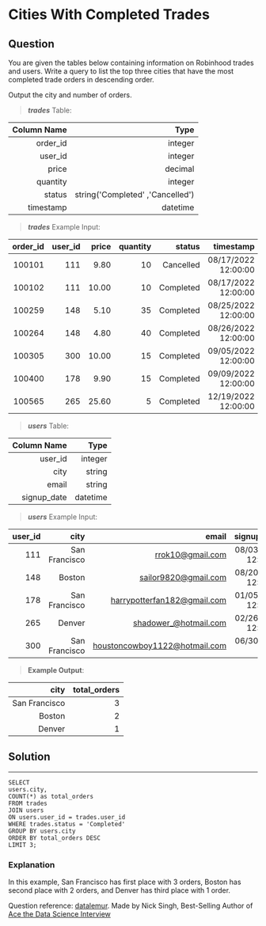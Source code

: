 # Cities With Completed Trades

## **Question**

You are given the tables below containing information on Robinhood trades and users. Write a query to list the top three cities that have the most completed trade orders in descending order.

Output the city and number of orders.

>***trades***  Table:

Column Name|Type|
---:|---:|
order_id|	integer
user_id|	integer
price|	decimal
quantity|	integer
status|	string('Completed' ,'Cancelled')
timestamp|	datetime


>***trades*** Example Input:

order_id|	user_id|	price|	quantity|	status| timestamp
---:|---:|---:|---:|---:|---:|
100101|	111|	9.80|	10|	Cancelled|	08/17/2022 12:00:00
100102|	111|	10.00|	10|	Completed|	08/17/2022 12:00:00
100259|	148|	5.10|	35|	Completed|	08/25/2022 12:00:00
100264|	148|	4.80|	40|	Completed|	08/26/2022 12:00:00
100305|	300|	10.00|	15|	Completed|	09/05/2022 12:00:00
100400|	178|    9.90|	15|	Completed|	09/09/2022 12:00:00
100565|	265|	25.60|	5|	Completed|	12/19/2022 12:00:00

>***users*** Table:

Column Name|	Type
---:|---:|
user_id|	integer
city|	string
email|	string
signup_date|	datetime

>***users*** Example Input:

user_id|	city|	email|	signup_date
---:|---:|---:|---:|
111|	San Francisco|	rrok10@gmail.com|	08/03/2021 12:00:00
148|	Boston|	sailor9820@gmail.com|	08/20/2021 12:00:00
178|	San Francisco|	harrypotterfan182@gmail.com|	01/05/2022 12:00:00
265|	Denver|	shadower_@hotmail.com|	02/26/2022 12:00:00
300|	San Francisco|	houstoncowboy1122@hotmail.com|	06/30/2022 12

>**Example Output**:

city|	total_orders
---:|---:|
San Francisco|	3
Boston|	2
Denver|	1

## Solution
---
    SELECT 
    users.city, 
    COUNT(*) as total_orders 
    FROM trades
    JOIN users 
    ON users.user_id = trades.user_id
    WHERE trades.status = 'Completed'
    GROUP BY users.city
    ORDER BY total_orders DESC
    LIMIT 3;
    
### **Explanation**

In this example, San Francisco has first place with 3 orders, Boston has second place with 2 orders, and Denver has third place with 1 order.

Question reference: [datalemur](https://datalemur.com/).
                    Made by Nick Singh, Best-Selling Author of [Ace the Data Science Interview](https://www.amazon.com/dp/0578973839?&linkCode=sl1&tag=datalemur-20&linkId=be42c7443fa05a3c9d783fee4e6f4762&language=en_US&ref_=as_li_ss_tl)
